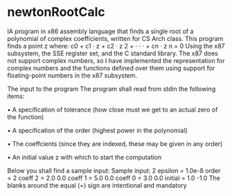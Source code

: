 # newtonRootCalc
IA program in x86 assembly language that finds a single root of a polynomial of complex coefficients, written for CS Arch class.
This program finds a point z 
where:
c0 + c1 · z + c2 · z
2 + · · · + cn · z
n = 0
Using the x87 subsystem, the
SSE register set, and the C standard library.
The x87 does not support complex numbers, so I have implemented the
representation for complex numbers and the functions defined over them
using support for floating-point numbers in the x87 subsystem.

The input to the program
The program shall read from stdin the following items:

• A specification of tolerance (how close must we get to an actual zero
of the function)

• A specification of the order (highest power in the polynomial)

• The coeffcients (since they are indexed, these may be given in any
order)

• An initial value z with which to start the computation

Below you shall find a sample input:
Sample input:
2
epsilon = 1.0e-8
order = 2
coeff 2 = 2.0 0.0
coeff 1 = 5.0 0.0
coeff 0 = 3.0 0.0
initial = 1.0 -1.0
The blanks around the equal (=) sign are intentional and mandatory
